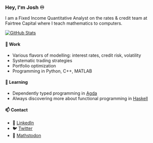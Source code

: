 ### Hey, I'm Josh ♾️

I am a Fixed Income Quantitative Analyst on the rates & credit team at Fairtree Capital where I teach mathematics to computers.

[![GitHub Stats](https://github-readme-stats-joshhayes.vercel.app/api?username=JoshHayes&show_icons=true&count_private=true&theme=monokai)](https://github.com/anuraghazra/github-readme-stats)

#### 🔭 Work

- Various flavors of modelling: interest rates, credit risk, volatility
- Systematic trading strategies
- Portfolio optimization
- Programming in Python, C++, MATLAB

#### 🌱 Learning

- Dependently typed programming in [Agda](https://github.com/agda/agda)
- Always discovering more about functional programming in [Haskell](https://www.haskell.org/)

#### 📫 Contact

- 💼 [LinkedIn](https://www.linkedin.com/in/joshjohayes/)
- 🐦 [Twitter](https://twitter.com/thejoshhayes)
- 🐘 [Mathstodon](https://mathstodon.xyz/@hayes)

<!--
- 🔭 I’m currently working on ...
- 🌱 I’m currently learning ...
- 👯 I’m looking to collaborate on ...
- 🤔 I’m looking for help with ...
- 💬 Ask me about ...
- 📫 How to reach me: ...
- 😄 Pronouns: ...
- ⚡ Fun fact: ...
-->
